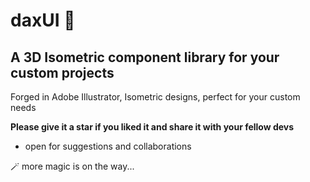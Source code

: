 # daxUI 🤟

## A 3D Isometric component library for your custom projects

Forged in Adobe Illustrator, Isometric designs, perfect for your custom needs

**Please give it a star if you liked it and share it with your fellow devs**

- open for suggestions and collaborations

🪄 more magic is on the way...
